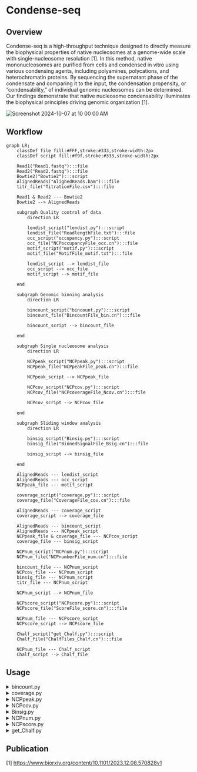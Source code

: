 # Condense-seq

## Overview

Condense-seq is a high-throughput technique designed to directly measure the biophysical properties of native nucleosomes at a genome-wide scale with single-nucleosome resolution [1]. In this method, native mononucleosomes are purified from cells and condensed in vitro using various condensing agents, including polyamines, polycations, and heterochromatin proteins. By sequencing the supernatant phase of the condensate and comparing it to the input, the condensation propensity, or “condensability,” of individual genomic nucleosomes can be determined. Our findings demonstrate that native nucleosome condensability illuminates the biophysical principles driving genomic organization [1].

![Screenshot 2024-10-07 at 10 00 00 AM](https://github.com/user-attachments/assets/997795d9-6beb-4380-a118-38e8be7e7bb8)


## Workflow

```mermaid
graph LR;
    classDef file fill:#FFF,stroke:#333,stroke-width:2px
    classDef script fill:#f9f,stroke:#333,stroke-width:2px

    Read1("Read1.fastq"):::file
    Read2("Read2.fastq"):::file
    Bowtie2("Bowtie2"):::script
    AlignedReads("AlignedReads.bam"):::file
    titr_file("TitrationFile.csv"):::file

    Read1 & Read2 --- Bowtie2
    Bowtie2 --> AlignedReads

    subgraph Quality control of data
        direction LR

        lendist_script("lendist.py"):::script
        lendist_file("ReadlengthFile.txt"):::file
        occ_script("occupancy.py"):::script
        occ_file("NCPoccupancyFile_occ.cn"):::file
        motif_script("motif.py"):::script
        motif_file("MotifFile_motif.txt"):::file

        lendist_script --> lendist_file
        occ_script --> occ_file
        motif_script --> motif_file
    
    end

    subgraph Genomic binning analysis
        direction LR

        bincount_script("bincount.py"):::script
        bincount_file("BincountFile_bin.cn"):::file

        bincount_script --> bincount_file

    end

    subgraph Single nucleosome analysis
        direction LR

        NCPpeak_script("NCPpeak.py"):::script    
        NCPpeak_file("NCPpeakFile_peak.cn"):::file

        NCPpeak_script --> NCPpeak_file

        NCPcov_script("NCPcov.py"):::script
        NCPcov_file("NCPcoverageFile_Ncov.cn"):::file
        
        NCPcov_script --> NCPcov_file

    end

    subgraph Sliding window analysis
        direction LR

        binsig_script("Binsig.py"):::script
        binsig_file("BinnedSignalFile_Bsig.cn"):::file

        binsig_script --> binsig_file

    end

    AlignedReads --- lendist_script
    AlignedReads --- occ_script
    NCPpeak_file --- motif_script

    coverage_script("coverage.py"):::script
    coverage_file("CoverageFile_cov.cn"):::file

    AlignedReads --- coverage_script
    coverage_script --> coverage_file

    AlignedReads --- bincount_script
    AlignedReads --- NCPpeak_script
    NCPpeak_file & coverage_file --- NCPcov_script
    coverage_file --- binsig_script

    NCPnum_script("NCPnum.py"):::script
    NCPnum_file("NCPnumberFile_num.cn"):::file

    bincount_file --- NCPnum_script    
    NCPcov_file --- NCPnum_script
    binsig_file --- NCPnum_script
    titr_file --- NCPnum_script

    NCPnum_script --> NCPnum_file

    NCPscore_script("NCPscore.py"):::script
    NCPscore_file("ScoreFile_score.cn"):::file

    NCPnum_file --- NCPscore_script
    NCPscore_script --> NCPscore_file

    Chalf_script("get_Chalf.py"):::script
    Chalf_file("ChalfFiles_Chalf.cn"):::file

    NCPnum_file --- Chalf_script
    Chalf_script --> Chalf_file

```

## Usage
<details>
<summary> bincount.py </summary>

Binning reference genome and get aligned read counts for each bin

  ```
  python bincount.py AlignedReads.bam -x ref_genome -w bin_size -o out_fname
  ```

</details>

<details>
<summary> coverage.py </summary>

Reading SAM/BAM files to get read coverage along reference genome.

  ```
  python coverage.py AlignedReads.bam -x ref_genome --chr chromosome -o out_fname --skip
  ```

</details>

</details>

<details>
<summary> NCPpeak.py </summary>

Peak calling for each nucleosome positions

  ```
  python NCPpeak.py AlignedReads.bam -x ref_genome --chr chromosome -o out_fname --skip
  ```

</details>

</details>

<details>
<summary> NCPcov.py </summary>

Compute coverage area under each nucleosome peaks

  ```
  python NCPcov.py NCPpeakFile_peak.cn CoverageFile_cov.cn --chr chromosome -o out_fname
  ```

</details>

</details>

<details>
<summary> Binsig.py </summary>

Compute coverage area for each sliding window along genome

  ```
  python Binsig.py CoverageFile_cov.cn -x ref_genome --Bsize bin_size --Bstep Bin_step --chr chromosome -o out_fname
  ```

</details>

<details>
<summary> NCPnum.py </summary>

Using titration file, estimate molecular number of nucleosomes for each bin or peak

  ```
  python NCPnum.py BincountFile_bin.cn | NCPcoverageFile_Ncov.cn | BinnedSigFile_Bsig.cn -t TitrationFile.csv --tnum TitrationNumber --chr chromosome -o out_fname
  ```

</details>

</details>

<details>
<summary> NCPscore.py </summary>

Get condensability score, which is a negative log of molecular number ratio over input, for each genomic bin or peaks

  ```
  python NCPscore.py NCPnumFile_num.cn --inpu NCPnumFile_num.cn -o out_fname
  ```

</details>

<details>
<summary> get_Chalf.py </summary>

Compute condensation point (C 1/2) by fitting logistic curve to molecular number changes over titrations

  ```
  python get_Chalf.py NCPnumFile_num.cn
  ```

</details>

## Publication

[1] https://www.biorxiv.org/content/10.1101/2023.12.08.570828v1
